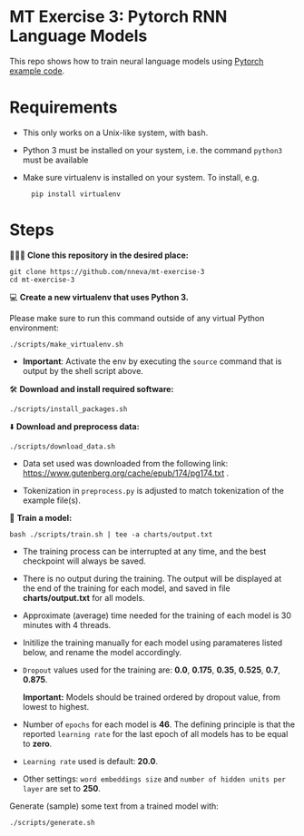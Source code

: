 # MT Exercise 3: Pytorch RNN Language Models

This repo shows how to train neural language models using [Pytorch example code](https://github.com/pytorch/examples/tree/master/word_language_model).

# Requirements

- This only works on a Unix-like system, with bash.
- Python 3 must be installed on your system, i.e. the command `python3` must be available
- Make sure virtualenv is installed on your system. To install, e.g.

        pip install virtualenv


# Steps

🧑‍🤝‍🧑 **Clone this repository in the desired place:**

    git clone https://github.com/nneva/mt-exercise-3
    cd mt-exercise-3

💻 **Create a new virtualenv that uses Python 3.** 

Please make sure to run this command outside of any virtual Python environment:

    ./scripts/make_virtualenv.sh

- **Important**: Activate the env by executing the `source` command that is output by the shell script above.

🛠️ **Download and install required software:**

    ./scripts/install_packages.sh

⬇️ **Download and preprocess data:**

    ./scripts/download_data.sh

- Data set used was downloaded from the following link: https://www.gutenberg.org/cache/epub/174/pg174.txt .

- Tokenization in `preprocess.py` is adjusted to match tokenization of the example file(s).


🤸 **Train a model:**

    bash ./scripts/train.sh | tee -a charts/output.txt

 - The training process can be interrupted at any time, and the best checkpoint will always be saved.

- There is no output during the training. The output will be displayed at the end of the training for each model, and saved in file **charts/output.txt** for all models.

- Approximate (average) time needed for the training of each model is 30 minutes with 4 threads.

- Initilize the training manually for each model using paramateres listed below, and rename the model accordingly.

- `Dropout` values used for the training are: **0.0**, **0.175**, **0.35**, **0.525**, **0.7**, **0.875**. 

    **Important:** Models should be trained ordered by dropout value, from lowest to highest.

- Number of `epochs` for each model is **46**. The defining principle is that the reported `learning rate` for the last epoch of all models has to be equal to **zero**.

- `Learning rate` used is default: **20.0**.

- Other settings: `word embeddings size` and `number of hidden units per layer` are set to **250**.


Generate (sample) some text from a trained model with:

    ./scripts/generate.sh
